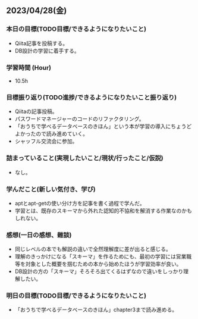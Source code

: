 ## 2023/04/28(金)

### 本日の目標(TODO目標/できるようになりたいこと)

- Qiita記事を投稿する。
- DB設計の学習に着手する。

### 学習時間 (Hour)

- 10.5h

### 目標振り返り(TODO進捗/できるようになりたいこと振り返り)

- Qiitaの記事投稿。
- パスワードマネージャーのコードのリファクタリング。
- 「おうちで学べるデータベースのきほん」という本が学習の導入にちょうどよかったので読み進めていく。
- シャッフル交流会に参加。

### 詰まっていること(実現したいこと/現状/行ったこと/仮説)

- なし。

### 学んだこと(新しい気付き、学び)

- aptとapt-getの使い分け方を記事を書く過程で学んだ。
- 学習とは、既存のスキーマから外れた認知的不協和を解消する作業なのかもしれない。

### 感想(一日の感想、雜談)

- 同じレベルの本でも解説の違いで全然理解度に差が出ると感じる。
- 理解のきっかけになる「スキーマ」を作るためにも、最初の学習には営業職等を対象とした概要を掴むための本から始めたほうが学習効率が良い。
- DB設計の方の「スキーマ」そろそろ出てくるはずなので違いをしっかり理解したい。

### 明日の目標(TODO目標/できるようになりたいこと)

- 「おうちで学べるデータベースのきほん」chapter3まで読み進める。
